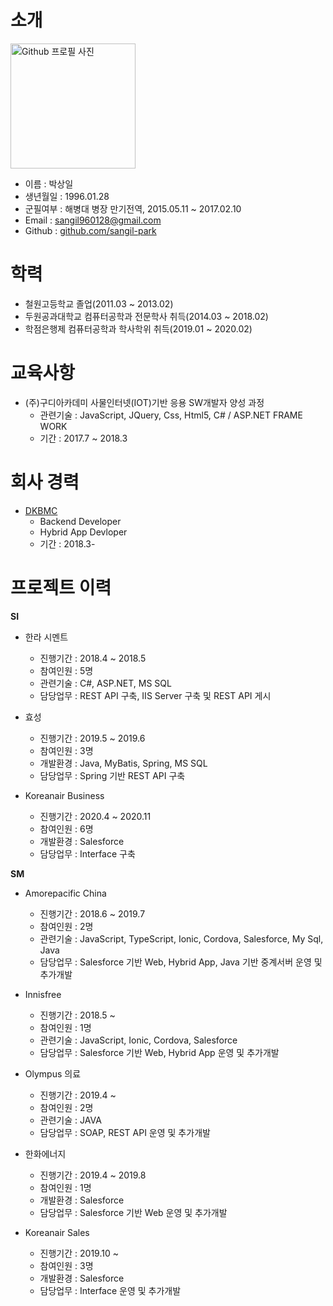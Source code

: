 # 소개
<img alt="Github 프로필 사진" src="" width="200">

* 이름 : 박상일
* 생년월일 : 1996.01.28
* 군필여부 : 해병대 병장 만기전역, 2015.05.11 ~ 2017.02.10
* Email : sangil960128@gmail.com
* Github : [github.com/sangil-park](https://github.com/sangil-park)


# 학력
* 철원고등학교 졸업(2011.03 ~ 2013.02)
* 두원공과대학교 컴퓨터공학과 전문학사 취득(2014.03 ~ 2018.02)
* 학점은행제 컴퓨터공학과 학사학위 취득(2019.01 ~ 2020.02)


# 교육사항
* (주)구디아카데미 사물인터넷(IOT)기반 응용 SW개발자 양성 과정
    - 관련기술 : JavaScript, JQuery, Css, Html5, C# / ASP.NET FRAME WORK
    - 기간 : 2017.7 ~ 2018.3


# 회사 경력
* [DKBMC](http://www.dkbmc.com/)
    - Backend Developer
    - Hybrid App Devloper
    - 기간 : 2018.3-


# 프로젝트 이력

**SI**
* 한라 시멘트
    - 진행기간 : 2018.4 ~ 2018.5
    - 참여인원 : 5명
    - 관련기술 : C#, ASP.NET, MS SQL
    - 담당업무 : REST API 구축, IIS Server 구축 및 REST API 게시


* 효성 
    - 진행기간 : 2019.5 ~ 2019.6
    - 참여인원 : 3명
    - 개발환경 : Java, MyBatis, Spring, MS SQL
    - 담당업무 : Spring 기반 REST API 구축


* Koreanair Business
    - 진행기간 : 2020.4 ~ 2020.11
    - 참여인원 : 6명
    - 개발환경 : Salesforce
    - 담당업무 : Interface 구축


**SM**
* Amorepacific China
    - 진행기간 : 2018.6 ~ 2019.7
    - 참여인원 : 2명
    - 관련기술 : JavaScript, TypeScript, Ionic, Cordova, Salesforce, My Sql, Java
    - 담당업무 : Salesforce 기반 Web, Hybrid App, Java 기반 중계서버 운영 및 추가개발


* Innisfree
    - 진행기간 : 2018.5 ~ 
    - 참여인원 : 1명
    - 관련기술 : JavaScript, Ionic, Cordova, Salesforce
    - 담당업무 : Salesforce 기반 Web, Hybrid App 운영 및 추가개발


* Olympus 의료
    - 진행기간 : 2019.4 ~
    - 참여인원 : 2명
    - 관련기술 : JAVA
    - 담당업무 : SOAP, REST API 운영 및 추가개발


* 한화에너지
    - 진행기간 : 2019.4 ~ 2019.8
    - 참여인원 : 1명
    - 개발환경 : Salesforce
    - 담당업무 : Salesforce 기반 Web 운영 및 추가개발


* Koreanair Sales
    - 진행기간 : 2019.10 ~
    - 참여인원 : 3명
    - 개발환경 : Salesforce
    - 담당업무 : Interface 운영 및 추가개발

